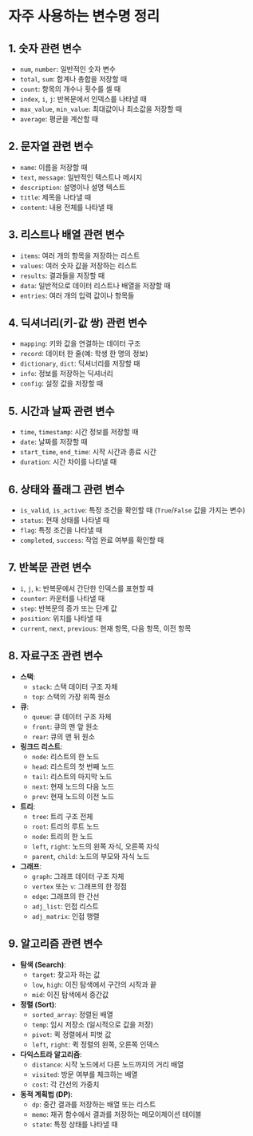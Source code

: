 # 자주 사용하는 변수명 정리

## 1. 숫자 관련 변수

- `num`, `number`: 일반적인 숫자 변수
- `total`, `sum`: 합계나 총합을 저장할 때
- `count`: 항목의 개수나 횟수를 셀 때
- `index`, `i`, `j`: 반복문에서 인덱스를 나타낼 때
- `max_value`, `min_value`: 최대값이나 최소값을 저장할 때
- `average`: 평균을 계산할 때

## 2. 문자열 관련 변수

- `name`: 이름을 저장할 때
- `text`, `message`: 일반적인 텍스트나 메시지
- `description`: 설명이나 설명 텍스트
- `title`: 제목을 나타낼 때
- `content`: 내용 전체를 나타낼 때

## 3. 리스트나 배열 관련 변수

- `items`: 여러 개의 항목을 저장하는 리스트
- `values`: 여러 숫자 값을 저장하는 리스트
- `results`: 결과들을 저장할 때
- `data`: 일반적으로 데이터 리스트나 배열을 저장할 때
- `entries`: 여러 개의 입력 값이나 항목들

## 4. 딕셔너리(키-값 쌍) 관련 변수

- `mapping`: 키와 값을 연결하는 데이터 구조
- `record`: 데이터 한 줄(예: 학생 한 명의 정보)
- `dictionary`, `dict`: 딕셔너리를 저장할 때
- `info`: 정보를 저장하는 딕셔너리
- `config`: 설정 값을 저장할 때

## 5. 시간과 날짜 관련 변수

- `time`, `timestamp`: 시간 정보를 저장할 때
- `date`: 날짜를 저장할 때
- `start_time`, `end_time`: 시작 시간과 종료 시간
- `duration`: 시간 차이를 나타낼 때

## 6. 상태와 플래그 관련 변수

- `is_valid`, `is_active`: 특정 조건을 확인할 때 (`True`/`False` 값을 가지는 변수)
- `status`: 현재 상태를 나타낼 때
- `flag`: 특정 조건을 나타낼 때
- `completed`, `success`: 작업 완료 여부를 확인할 때

## 7. 반복문 관련 변수

- `i`, `j`, `k`: 반복문에서 간단한 인덱스를 표현할 때
- `counter`: 카운터를 나타낼 때
- `step`: 반복문의 증가 또는 단계 값
- `position`: 위치를 나타낼 때
- `current`, `next`, `previous`: 현재 항목, 다음 항목, 이전 항목

## 8. 자료구조 관련 변수

- **스택**:
  - `stack`: 스택 데이터 구조 자체
  - `top`: 스택의 가장 위쪽 원소
- **큐**:
  - `queue`: 큐 데이터 구조 자체
  - `front`: 큐의 맨 앞 원소
  - `rear`: 큐의 맨 뒤 원소
- **링크드 리스트**:
  - `node`: 리스트의 한 노드
  - `head`: 리스트의 첫 번째 노드
  - `tail`: 리스트의 마지막 노드
  - `next`: 현재 노드의 다음 노드
  - `prev`: 현재 노드의 이전 노드
- **트리**:
  - `tree`: 트리 구조 전체
  - `root`: 트리의 루트 노드
  - `node`: 트리의 한 노드
  - `left`, `right`: 노드의 왼쪽 자식, 오른쪽 자식
  - `parent`, `child`: 노드의 부모와 자식 노드
- **그래프**:
  - `graph`: 그래프 데이터 구조 자체
  - `vertex` 또는 `v`: 그래프의 한 정점
  - `edge`: 그래프의 한 간선
  - `adj_list`: 인접 리스트
  - `adj_matrix`: 인접 행렬

## 9. 알고리즘 관련 변수

- **탐색 (Search)**:
  - `target`: 찾고자 하는 값
  - `low`, `high`: 이진 탐색에서 구간의 시작과 끝
  - `mid`: 이진 탐색에서 중간값
- **정렬 (Sort)**:
  - `sorted_array`: 정렬된 배열
  - `temp`: 임시 저장소 (일시적으로 값을 저장)
  - `pivot`: 퀵 정렬에서 피벗 값
  - `left`, `right`: 퀵 정렬의 왼쪽, 오른쪽 인덱스
- **다익스트라 알고리즘**:
  - `distance`: 시작 노드에서 다른 노드까지의 거리 배열
  - `visited`: 방문 여부를 체크하는 배열
  - `cost`: 각 간선의 가중치
- **동적 계획법 (DP)**:
  - `dp`: 중간 결과를 저장하는 배열 또는 리스트
  - `memo`: 재귀 함수에서 결과를 저장하는 메모이제이션 테이블
  - `state`: 특정 상태를 나타낼 때
